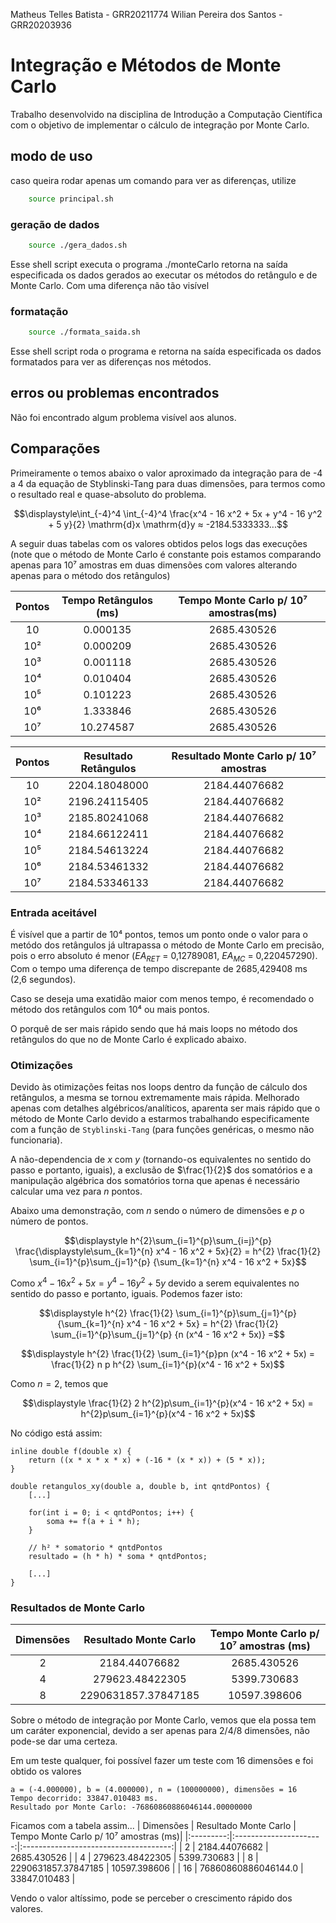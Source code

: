 Matheus Telles Batista - GRR20211774
Wilian Pereira dos Santos - GRR20203936

# Integração e Métodos de Monte Carlo

Trabalho desenvolvido na disciplina de Introdução a Computação Científica com o objetivo de implementar o cálculo de integração por Monte Carlo.


## modo de uso
caso queira rodar apenas um comando para ver as diferenças, utilize
```bash
    source principal.sh
```

### geração de dados
```bash
    source ./gera_dados.sh
```
Esse shell script executa o programa ./monteCarlo retorna na saída especificada os dados gerados ao executar os métodos do retângulo e de Monte Carlo. Com uma diferença não tão visível

### formatação
```bash
    source ./formata_saida.sh
```
Esse shell script roda o programa e retorna na saída especificada os dados formatados para ver as diferenças nos métodos.

## erros ou problemas encontrados

Não foi encontrado algum problema visível aos alunos.

## Comparações

Primeiramente o temos abaixo o valor aproximado da integração para de -4 a 4 da equação de Styblinski-Tang para duas dimensões, para termos como o resultado real e quase-absoluto do problema.

$$\displaystyle\int_{-4}^4 \int_{-4}^4 \frac{x^4 - 16 x^2 + 5x + y^4  - 16 y^2 + 5 y}{2} \mathrm{d}x \mathrm{d}y ≈ -2184.5333333...$$

A seguir duas tabelas com os valores obtidos pelos logs das execuções (note que o método de Monte Carlo é constante pois estamos comparando apenas para 10⁷ amostras em duas dimensões com valores alterando apenas para o método dos retângulos)

|Pontos|Tempo Retângulos (ms)|Tempo Monte Carlo p/ 10⁷ amostras(ms)|
|:----:|:-------------------:|:------------------:|
| 10   | 0.000135            | 2685.430526      | 
| 10²  | 0.000209            | 2685.430526      |
| 10³  | 0.001118            | 2685.430526      |
| 10⁴  | 0.010404            | 2685.430526      |
| 10⁵  | 0.101223            | 2685.430526      |
| 10⁶  | 1.333846            | 2685.430526      |
| 10⁷  | 10.274587           | 2685.430526      |

|Pontos|Resultado Retângulos|Resultado Monte Carlo p/ 10⁷ amostras|
|:----:|:--------------------:|:-------------------:|
| 10   | 2204.18048000          |      2184.44076682 |
| 10²  | 2196.24115405          |      2184.44076682 |
| 10³  | 2185.80241068          |      2184.44076682 |
| 10⁴  | 2184.66122411          |      2184.44076682 |
| 10⁵  | 2184.54613224          |      2184.44076682 |
| 10⁶  | 2184.53461332          |      2184.44076682 |
| 10⁷  | 2184.53346133          |      2184.44076682 |

### Entrada aceitável

É visível que a partir de 10⁴ pontos, temos um ponto onde o valor para o metódo dos retângulos já ultrapassa o método de Monte Carlo em precisão, pois o erro absoluto é menor ($EA_{RET}$ = 0,12789081, $EA_{MC}$ = 0,220457290). Com o tempo uma diferença de tempo discrepante de 2685,429408 ms (2,6 segundos). 

Caso se deseja uma exatidão maior com menos tempo, é recomendado o método dos retângulos com 10⁴ ou mais pontos.

O porquê de ser mais rápido sendo que há mais loops no método dos retângulos do que no de Monte Carlo é explicado abaixo.

### Otimizações
Devido às otimizações feitas nos loops dentro da função de cálculo dos retângulos, a mesma se tornou extremamente mais rápida. Melhorado apenas com detalhes algébricos/analíticos, aparenta ser mais rápido que o método de Monte Carlo devido a estarmos trabalhando especificamente com a função de ``Styblinski-Tang`` (para funções genéricas, o mesmo não funcionaria).

A não-dependencia de $x$ com $y$ (tornando-os equivalentes no sentido do passo e portanto, iguais), a exclusão de $\frac{1}{2}$ dos somatórios e a manipulação algébrica dos somatórios torna que apenas é necessário calcular uma vez para $n$ pontos.

Abaixo uma demonstração, com $n$ sendo o número de dimensões e $p$ o número de pontos.

$$\displaystyle h^{2}\sum_{i=1}^{p}\sum_{i=j}^{p} \frac{\displaystyle\sum_{k=1}^{n} x^4 - 16 x^2 + 5x}{2} = h^{2}  \frac{1}{2} \sum_{i=1}^{p}\sum_{j=1}^{p} {\sum_{k=1}^{n} x^4 - 16 x^2 + 5x}$$

Como $x^4 - 16 x^2 + 5x = y^4 - 16 y^2 + 5y$ devido a serem equivalentes no sentido do passo e portanto, iguais. Podemos fazer isto:

$$\displaystyle h^{2}  \frac{1}{2} \sum_{i=1}^{p}\sum_{j=1}^{p} {\sum_{k=1}^{n} x^4 - 16 x^2 + 5x} =
h^{2}  \frac{1}{2} \sum_{i=1}^{p}\sum_{j=1}^{p} {n (x^4 - 16 x^2 + 5x)} =$$

$$\displaystyle h^{2}  \frac{1}{2} \sum_{i=1}^{p}pn (x^4 - 16 x^2 + 5x) = 
\frac{1}{2} n  p h^{2} \sum_{i=1}^{p}(x^4 - 16 x^2 + 5x)$$

Como $n = 2$, temos que

$$\displaystyle \frac{1}{2} 2 h^{2}p\sum_{i=1}^{p}(x^4 - 16 x^2 + 5x) =
 h^{2}p\sum_{i=1}^{p}(x^4 - 16 x^2 + 5x)$$

No código está assim:
```
inline double f(double x) {
	return ((x * x * x * x) + (-16 * (x * x)) + (5 * x));
}

double retangulos_xy(double a, double b, int qntdPontos) {
    [...]
    
    for(int i = 0; i < qntdPontos; i++) {
    	soma += f(a + i * h);
    }

    // h² * somatorio * qntdPontos
    resultado = (h * h) * soma * qntdPontos;
    
    [...]
}
```
### Resultados de Monte Carlo

| Dimensões |  Resultado Monte Carlo | Tempo Monte Carlo p/ 10⁷ amostras (ms)|
|:---------:|:----------------------:|:-------------------------------------:|
|     2     |     2184.44076682     |             2685.430526                |
|     4     |     279623.48422305    |             5399.730683               |
|     8     |   2290631857.37847185  |             10597.398606              |

Sobre o método de integração por Monte Carlo, vemos que ela possa tem um caráter exponencial, devido a ser apenas para 2/4/8 dimensões, não pode-se dar uma certeza.

Em um teste qualquer, foi possível fazer um teste com 16 dimensões e foi obtido os valores

```
a = (-4.000000), b = (4.000000), n = (100000000), dimensões = 16
Tempo decorrido: 33847.010483 ms.
Resultado por Monte Carlo: -76860860886046144.00000000

```
Ficamos com a tabela assim...
| Dimensões |  Resultado Monte Carlo | Tempo Monte Carlo p/ 10⁷ amostras (ms)|
|:---------:|:----------------------:|:-------------------------------------:|
|     2     |     2184.44076682      |             2685.430526               |
|     4     |     279623.48422305    |             5399.730683               |
|     8     |   2290631857.37847185  |             10597.398606              |
|     16    |   76860860886046144.0  |             33847.010483              |

Vendo o valor altíssimo, pode se perceber o crescimento rápido dos valores.
